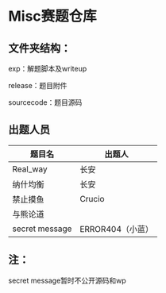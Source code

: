 # Misc赛题仓库

## 文件夹结构：

exp：解题脚本及writeup

release：题目附件

sourcecode：题目源码

## 出题人员

| 题目名         | 出题人           |
| -------------- | ---------------- |
| Real_way       | 长安             |
| 纳什均衡       | 长安             |
| 禁止摸鱼       | Crucio           |
| 与熊论道       |                  |
| secret message | ERROR404（小蓝） |

## 注：

secret message暂时不公开源码和wp